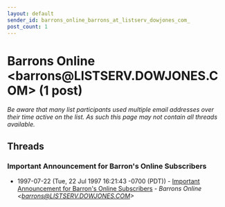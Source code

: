 ```yaml
---
layout: default
sender_id: barrons_online_barrons_at_listserv_dowjones_com_
post_count: 1
---
```


# Barrons Online <barrons<span>@</span>LISTSERV.DOWJONES.COM> (1 post)

_Be aware that many list participants used multiple email addresses over their time active on the list. As such this page may not contain all threads available._

## Threads

### Important Announcement for Barron's Online Subscribers
+ 1997-07-22 (Tue, 22 Jul 1997 16:21:43 -0700 (PDT)) - [Important Announcement for Barron's Online Subscribers](/archive/1997/07/c493d1d10c9647c322f6d58176cd9d8bf18371fedacfc0617348ea921a332403) - _Barrons Online \<barrons@LISTSERV.DOWJONES.COM\>_

